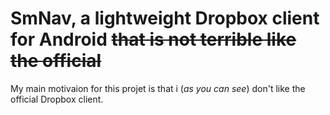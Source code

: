 # SmNav, a lightweight Dropbox client for Android ~~that is not terrible like the official~~
My main motivaion for this projet is that i (*as you can see*) don't like the official Dropbox client.